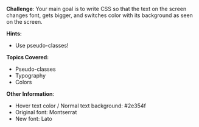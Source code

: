 **Challenge**:
Your main goal is to write CSS so that the text on the screen changes font, gets bigger, and switches color with its background as seen on the screen.

**Hints:**
 - Use pseudo-classes!

**Topics Covered:**
 - Pseudo-classes
 - Typography
 - Colors

**Other Information**:
 - Hover text color / Normal text background: #2e354f
 - Original font: Montserrat
 - New font: Lato